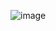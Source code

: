 ![image](https://github.com/RABELOISA/arduino/assets/145797968/96df6162-988b-4faf-8e2b-1b83d270b49c)
